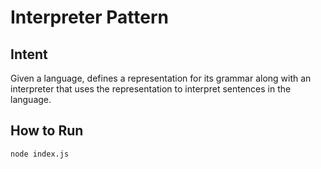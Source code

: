 # Interpreter Pattern

## Intent
Given a language, defines a representation for its grammar along with an interpreter that uses the representation to interpret sentences in the language.

## How to Run
```bash
node index.js
```
